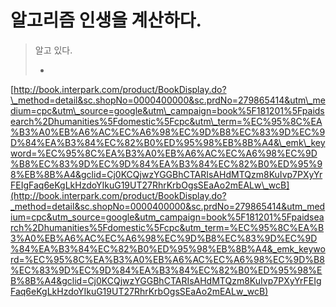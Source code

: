 # 알고리즘 인생을 계산하다.

> 알고 있다.
>
> *

[http://book.interpark.com/product/BookDisplay.do?\_method=detail&sc.shopNo=0000400000&sc.prdNo=279865414&utm\_medium=cpc&utm\_source=google&utm\_campaign=book%5F181201%5Fpaidsearch%2Dhumanities%5Fdomestic%5Fcpc&utm\_term=%EC%95%8C%EA%B3%A0%EB%A6%AC%EC%A6%98%EC%9D%B8%EC%83%9D%EC%9D%84%EA%B3%84%EC%82%B0%ED%95%98%EB%8B%A4&\_emk\_keyword=%EC%95%8C%EA%B3%A0%EB%A6%AC%EC%A6%98%EC%9D%B8%EC%83%9D%EC%9D%84%EA%B3%84%EC%82%B0%ED%95%98%EB%8B%A4&gclid=Cj0KCQjwzYGGBhCTARIsAHdMTQzm8KuIvp7PXyYrFEIgFaq6eKgLkHzdoYIkuG19UT27RhrKrbOgsSEaAo2mEALw\_wcB](http://book.interpark.com/product/BookDisplay.do?_method=detail&sc.shopNo=0000400000&sc.prdNo=279865414&utm_medium=cpc&utm_source=google&utm_campaign=book%5F181201%5Fpaidsearch%2Dhumanities%5Fdomestic%5Fcpc&utm_term=%EC%95%8C%EA%B3%A0%EB%A6%AC%EC%A6%98%EC%9D%B8%EC%83%9D%EC%9D%84%EA%B3%84%EC%82%B0%ED%95%98%EB%8B%A4&_emk_keyword=%EC%95%8C%EA%B3%A0%EB%A6%AC%EC%A6%98%EC%9D%B8%EC%83%9D%EC%9D%84%EA%B3%84%EC%82%B0%ED%95%98%EB%8B%A4&gclid=Cj0KCQjwzYGGBhCTARIsAHdMTQzm8KuIvp7PXyYrFEIgFaq6eKgLkHzdoYIkuG19UT27RhrKrbOgsSEaAo2mEALw_wcB)

